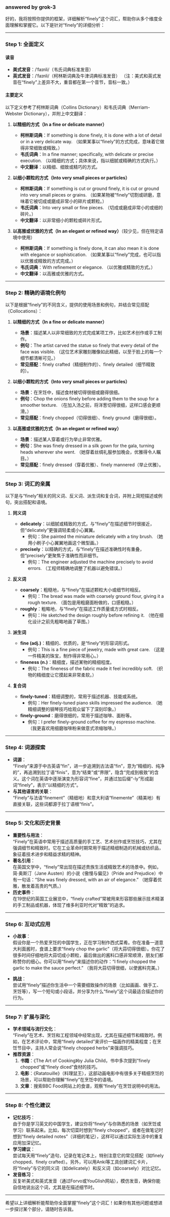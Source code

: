 ### answered by grok-3
好的，我将按照你提供的框架，详细解析“finely”这个词汇，帮助你从多个维度全面理解和掌握它。以下是针对“finely”的详细分析：

---

### Step 1: 全面定义

#### 读音
- **美式发音**：/ˈfaɪnli/（韦氏词典标准发音）
- **英式发音**：/ˈfaɪnli/（柯林斯词典及牛津词典标准发音）
  （注：美式和英式发音在“finely”上差异不大，重音都在第一个音节，音标一致。）

#### 主要定义
以下定义参考了柯林斯词典（Collins Dictionary）和韦氏词典（Merriam-Webster Dictionary），并附上中文翻译：

1. **以精细的方式（In a fine or delicate manner）**
   - **柯林斯词典**：If something is done finely, it is done with a lot of detail or in a very delicate way. （如果某事以“finely”的方式完成，意味着它做得非常细致或精致。）
   - **韦氏词典**：In a fine manner; specifically, with delicate or precise execution. （以精细的方式；具体来说，指以细腻或精确的方式执行。）
   - **中文翻译**：以精细、细致或精巧的方式。

2. **以细小颗粒的方式（Into very small pieces or particles）**
   - **柯林斯词典**：If something is cut or ground finely, it is cut or ground into very small pieces or grains. （如果某物被“finely”切割或研磨，意味着它被切成或磨成非常小的碎片或颗粒。）
   - **韦氏词典**：Into very small or fine pieces. （切成或磨成非常小的或细的碎片。）
   - **中文翻译**：以非常细小的颗粒或碎片形式。

3. **以高雅或优雅的方式（In an elegant or refined way）**（较少见，但在特定语境中使用）
   - **柯林斯词典**：If something is finely done, it can also mean it is done with elegance or sophistication. （如果某事以“finely”完成，也可以指以优雅或精致的方式完成。）
   - **韦氏词典**：With refinement or elegance. （以优雅或精致的方式。）
   - **中文翻译**：以高雅或优雅的方式。

---

### Step 2: 精确的语境化例句

以下是根据“finely”的不同含义，提供的使用场景和例句，并结合常见搭配（Collocations）：

1. **以精细的方式（In a fine or delicate manner）**
   - **场景**：描述某人以非常细致的方式完成某项工作，比如艺术创作或手工制作。
   - **例句**：The artist carved the statue so finely that every detail of the face was visible. （这位艺术家雕刻雕像如此精细，以至于脸上的每一个细节都清晰可见。）
   - **常见搭配**：finely crafted（精细制作的）、finely detailed（细节精致的）。

2. **以细小颗粒的方式（Into very small pieces or particles）**
   - **场景**：在烹饪中，描述食材被切得很细或磨得很细。
   - **例句**：Chop the onions finely before adding them to the soup for a smoother texture. （在加入汤之前，将洋葱切得很细，这样口感会更顺滑。）
   - **常见搭配**：finely chopped（切得很细）、finely ground（磨得很细）。

3. **以高雅或优雅的方式（In an elegant or refined way）**
   - **场景**：描述某人穿着或行为举止非常优雅。
   - **例句**：She was finely dressed in a silk gown for the gala, turning heads wherever she went. （她穿着丝绸礼服参加晚会，优雅得令人瞩目。）
   - **常见搭配**：finely dressed（穿着优雅）、finely mannered（举止优雅）。

---

### Step 3: 词汇的亲属

以下是与“finely”相关的同义词、反义词、派生词和复合词，并附上简短描述或例句，突出搭配和语境。

1. **同义词**
   - **delicately**：以细腻或精致的方式，与“finely”在描述细节时很接近，但“delicately”更强调轻柔或小心翼翼。
     - 例句：She painted the miniature delicately with a tiny brush. （她用小刷子小心翼翼地画这个微型画。）
   - **precisely**：以精确的方式，与“finely”在描述准确性时有重叠，但“precisely”更聚焦于准确性而非细节。
     - 例句：The engineer adjusted the machine precisely to avoid errors. （工程师精确地调整了机器以避免错误。）

2. **反义词**
   - **coarsely**：粗糙地，与“finely”在描述颗粒大小或细节时相反。
     - 例句：The bread was made with coarsely ground flour, giving it a rough texture. （面包是用粗磨面粉做的，口感粗糙。）
   - **roughly**：粗略地，与“finely”在描述工作质量或方式时相反。
     - 例句：He sketched the design roughly before refining it. （他在细化设计之前先粗略地画了草图。）

3. **派生词**
   - **fine (adj.)**：精细的、优质的，是“finely”的形容词形式。
     - 例句：This is a fine piece of jewelry, made with great care. （这是一件精美的珠宝，制作得非常用心。）
   - **fineness (n.)**：精细度，描述某物的精细程度。
     - 例句：The fineness of the fabric made it feel incredibly soft. （织物的精细度让它摸起来非常柔软。）

4. **复合词**
   - **finely-tuned**：精细调整的，常用于描述机器、技能或系统。
     - 例句：Her finely-tuned piano skills impressed the audience. （她精细调整的钢琴技巧给观众留下了深刻印象。）
   - **finely-ground**：磨得很细的，常用于描述咖啡、面粉等。
     - 例句：I prefer finely-ground coffee for my espresso machine. （我更喜欢用细磨咖啡粉来做意式浓缩咖啡。）

---

### Step 4: 词源探索

- **词源**：  
  “Finely”来源于中古英语“fin”，进一步追溯到古法语“fin”，意为“精细的、纯净的”，再追溯到拉丁语“finis”，意为“结束”或“界限”，隐含“完成到极致”的含义。这个词在英语中逐渐演变为形容词“fine”，并通过加后缀“-ly”形成副词“finely”，表示“以精细的方式”。
- **与其他语言的关联**：  
  “Finely”与法语“finement”（精细地）和意大利语“finemente”（精美地）有直接关联，这些词都源于拉丁语根“finis”。

---

### Step 5: 文化和历史背景

- **重要性与用法**：  
  “Finely”在英语中常用于描述高质量的手工艺、艺术创作或烹饪技巧，尤其在强调细节和精致时。它在工业革命时期常用于描述精细制造的机械或纺织品，象征着技术进步和精益求精的精神。
- **著名引用**：  
  在英国文学中，“finely”常出现在描述贵族生活或精致艺术的场景中。例如，简·奥斯汀（Jane Austen）的小说《傲慢与偏见》（Pride and Prejudice）中有一句话：“She was finely dressed, with an air of elegance.” （她穿着优雅，散发着高贵的气质。）
- **历史事件**：  
  在19世纪的英国工业展览中，“finely crafted”常被用来形容那些展示技术精湛的手工制品或机器，体现了维多利亚时代对“精致”的追求。

---

### Step 6: 互动式应用

- **小故事**：  
  假设你是一个热爱烹饪的中国学生，正在学习制作西式菜肴。你在准备一道意大利面酱时，食谱上要求“finely chop the garlic”（将大蒜切得很细）。你花了很多时间仔细地将大蒜切成小颗粒，最后做出的酱料口感非常顺滑，朋友们都称赞你的细心。你可以用“finely”来描述你的动作：“I finely chopped the garlic to make the sauce perfect.” （我将大蒜切得很细，以使酱料完美。）

- **挑战**：  
  尝试用“finely”描述你生活中一个需要细致操作的场景（比如画画、做手工、烹饪等），写一个短句或小段话，并分享为什么“finely”这个词最适合描述你的行为。

---

### Step 7: 扩展与深化

- **学术领域与流行文化**：  
  “Finely”在艺术、烹饪和工程领域中经常出现，尤其在描述细节和精致时。例如，在艺术评论中，常用“finely detailed”来评价一幅画作的精美程度；在烹饪节目中，主持人常会说“finely chopped herbs”来强调技巧。
- **推荐资源**：  
  1. **书籍**：《The Art of Cooking》by Julia Child，书中多次提到“finely chopped”或“finely diced”食材的技巧。
  2. **电影**：《Ratatouille》（料理鼠王），这部动画电影中有很多关于精细烹饪的场景，可以帮助你理解“finely”在烹饪中的语境。
  3. **文章**：搜索BBC Food网站上的食谱，观察“finely”在烹饪说明中的用法。

---

### Step 8: 个性化建议

- **记忆技巧**：  
  由于你是学习英文的中国学生，建议你将“finely”与你熟悉的场景（如烹饪或学习）联系起来。比如，每次切菜时想到“finely chopped”，或者在做笔记时想到“finely detailed notes”（详细的笔记），这样可以通过实际生活中的重复应用加深记忆。
- **学习建议**：  
  尝试每天用“finely”造句，记录在笔记本上，特别注意它的常见搭配（如finely chopped、finely crafted）。另外，可以用Anki等工具创建词汇卡片，将“finely”与它的同义词（如delicately）和反义词（如coarsely）对比记忆。
- **发音练习**：  
  反复听美式和英式发音（通过Forvo或YouGlish网站），模仿发音，确保你能自信地说出这个词，尤其是在描述细节时。

---

希望以上详细解析能帮助你全面掌握“finely”这个词汇！如果你有其他问题或想进一步探讨某个部分，请随时告诉我。